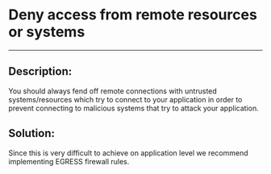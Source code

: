 # Deny access from remote resources or systems
-------

## Description:

You should always fend off remote connections with untrusted systems/resources which try to
connect to your application in order to prevent connecting to malicious systems that try
to attack your application.

## Solution:

Since this is very difficult to achieve on application level we recommend implementing
EGRESS firewall rules.
